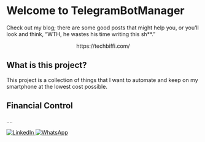 # Welcome to TelegramBotManager

Check out my blog; there are some good posts that might help you, or you’ll look and think, “WTH, he wastes his time writing this sh**.”
<p align="center">
https://techbiffi.com/ 
</p>

## What is this project?

This project is a collection of things that I want to automate and keep on my smartphone at the lowest cost possible.

## Financial Control
....

<p align="left">
  <a href="https://www.linkedin.com/in/juliano-biffi-82b931196/" title="LinkedIn">
    <img src="https://img.shields.io/badge/-Linkedin-0e76a8?style=flat-square&logo=Linkedin&logoColor=white" alt="LinkedIn"/>
  </a>
  <a href="https://wa.me/5518997302667" title="WhatsApp">
    <img src="https://img.shields.io/badge/-WhatsApp-25d366?style=flat-square&labelColor=25d366&logo=whatsapp&logoColor=white" alt="WhatsApp"/>
  </a>
</p>
